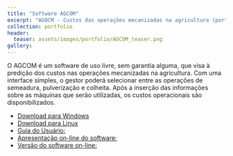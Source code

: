 ```yaml
---
title: "Software AGCOM"
excerpt: "AGOCM - Custos das operações mecanizadas na agricultura (portuguese)"
collection: portfolio
header:
  teaser: assets/images/portfolio/AGCOM_teaser.png
gallery:
---
```


O AGCOM é um software de uso livre, sem garantia alguma, que visa à
predição dos custos nas operações mecanizadas na agricultura. Com uma
interface simples, o gestor poderá selecionar entre as operações de
semeadura, pulverização e colheita. Após a inserção das informações
sobre as máquinas que serão utilizadas, os custos operacionais são
disponibilizados.

* [Download para Windows](https://sites.google.com/site/rafatieppo/agcom/AGCOM_WINDOWS.zip?attredirects=0&d=1)
* [Download para Linux](https://sites.google.com/site/rafatieppo/agcom/AGCOM_LINUX.zip?attredirects=0&d=1)
* [Guia do Usuário:](https://sites.google.com/site/rafatieppo/agcom/GUIA_USUARIO_AGCOM.pdf?attredirects=0&d=1)
* [Apresentação on-line do software:](http://rafatieppo.github.io/AGCOM_PRESS/index.html#1)
* [Versão do software on-line:](https://agcom.shinyapps.io/HARVEST/") 

